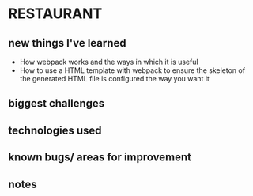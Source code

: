 # RESTAURANT



## new things I've learned

 - How webpack works and the ways in which it is useful
 - How to use a HTML template with webpack to ensure the skeleton of the generated HTML file is configured the way you want it

## biggest challenges



## technologies used



## known bugs/ areas for improvement



## notes

